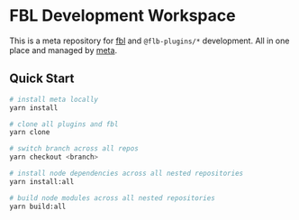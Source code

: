 # FBL Development Workspace

This is a meta repository for [fbl](https://fbl.fireblink.com) and `@flb-plugins/*` development. All in one place and managed by [meta](https://github.com/mateodelnorte/meta).

## Quick Start

```bash
# install meta locally
yarn install

# clone all plugins and fbl
yarn clone

# switch branch across all repos
yarn checkout <branch>

# install node dependencies across all nested repositories
yarn install:all

# build node modules across all nested repositories
yarn build:all
```

